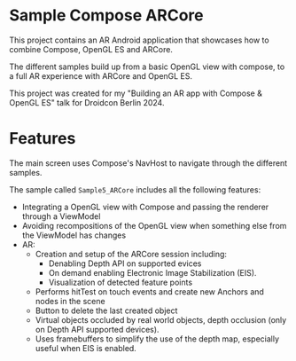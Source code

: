 # Sample Compose ARCore

This project contains an AR Android application that showcases how to combine Compose, OpenGL ES and ARCore.

The different samples build up from a basic OpenGL view with compose, to a full AR experience with ARCore and OpenGL ES.

This project was created for my "Building an AR app with Compose & OpenGL ES" talk for Droidcon Berlin 2024.

# Features

The main screen uses Compose's NavHost to navigate through the different samples.

The sample called `Sample5_ARCore` includes all the following features:
- Integrating a OpenGL view with Compose and passing the renderer through a ViewModel
- Avoiding recompositions of the OpenGL view when something else from the ViewModel has changes
- AR:
  - Creation and setup of the ARCore session including:
    - Denabling Depth API on supported evices
    - On demand enabling Electronic Image Stabilization (EIS).
    - Visualization of detected feature points
  - Performs hitTest on touch events and create new Anchors and nodes in the scene
  - Button to delete the last created object
  - Virtual objects occluded by real world objects, depth occlusion (only on Depth API supported devices).
  - Uses framebuffers to simplify the use of the depth map, especially useful when EIS is enabled.
